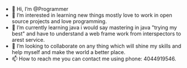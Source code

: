 - 👋 Hi, I’m @Programmer
- 👀 I’m interested in learning new things mostly love to work in open source projects and love programming.
- 🌱 I’m currently learning java i would say mastering in java "trying my best" and have to understand a web frame work from interspectors to arest service.
- 💞️ I’m looking to collaborate on any thing which will shine my skills and help myself and make the world a better place.
- 📫 How to reach me 
you can contact me using phone: 4044919546.


<!---
9491013161/9491013161 is a ✨ special ✨ repository because its `README.md` (this file) appears on your GitHub profile.
You can click the Preview link to take a look at your changes.
--->
